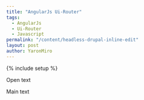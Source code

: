 ```yaml
---
title: "AngularJs Ui-Router"
tags:
  - AngularJs
  - Ui-Router
  - Javascript
permalink: "/content/headless-drupal-inline-edit"
layout: post
author: YaronMiro
---
```

{% include setup %}

Open text

<!-- more -->

Main text
